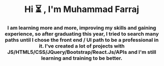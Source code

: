 <h1 align="center">Hi ⏳ , I'm Muhammad Farraj</h1>
<h3 align="center"> I am learning more and more, improving my skills and gaining experience, so after graduating this year, I tried to search many paths until I chose the front end / UI path to be a professional in it.
I've created a lot of projects with JS/HTML5/CSS/JQuery/Bootstrap/React.Js/APIs and I'm still learning and training to be better. </h3>


